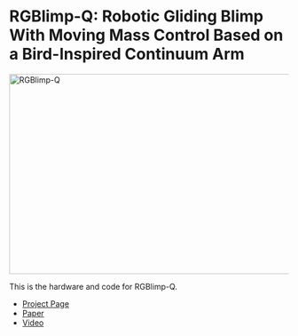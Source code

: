 # RGBlimp-Q: Robotic Gliding Blimp With Moving Mass Control Based on a Bird-Inspired Continuum Arm

<a href="https://www.youtube.com/watch?v=yA_nncO6qE4" target="_blank"><img src="https://img.youtube.com/vi/yA_nncO6qE4/maxresdefault.jpg" 
alt="RGBlimp-Q" width="640" height="360" border="0" /></a>

This is the hardware and code for RGBlimp-Q.

* [Project Page](https://RGBlimp.github.io)
* [Paper](https://arxiv.org/abs/2406.10810)
* [Video](https://www.youtube.com/watch?v=yA_nncO6qE4)



